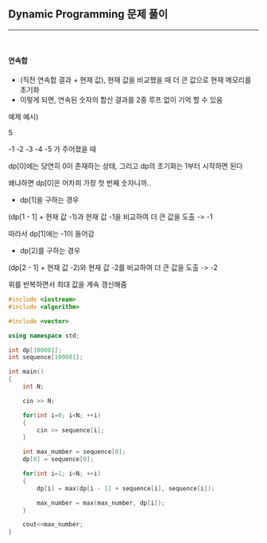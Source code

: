 ## Dynamic Programming 문제 풀이

***

<br> 

#### 연속합

- (직전 연속합 결과 + 현재 값), 현재 값을 비교했을 때 더 큰 값으로 현재 메모리를 초기화
- 이렇게 되면, 연속된 숫자의 합산 결과를 2중 루프 없이 기억 할 수 있음

예제 예시)

5

-1 -2 -3 -4 -5 가 주어졌을 때

dp[0]에는 당연히 0이 존재하는 상태, 그리고 dp의 초기화는 1부터 시작하면 된다

왜냐하면 dp[0]은 어차피 가장 첫 번째 숫자니까..



* dp[1]을 구하는 경우

(dp[1 - 1] + 현재 값 -1)과 현재 값 -1을 비교하여 더 큰 값을 도출 -> -1

따라서 dp[1]에는 -1이 들어감

* dp[2]를 구하는 경우

(dp[2 - 1] + 현재 값 -2)와 현재 값 -2를 비교하여 더 큰 값을 도출 -> -2



위를 반복하면서 최대 값을 계속 갱신해줌



```c++
#include <iostream>
#include <algorithm>

#include <vector>

using namespace std;

int dp[100001];
int sequence[100001];

int main()
{
    int N;

    cin >> N;

    for(int i=0; i<N; ++i)
    {
        cin >> sequence[i];
    }

    int max_number = sequence[0];
    dp[0] = sequence[0];

    for(int i=1; i<N; ++i)
    {
        dp[i] = max(dp[i - 1] + sequence[i], sequence[i]);

        max_number = max(max_number, dp[i]);
    }

    cout<<max_number;
}
```





